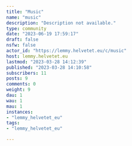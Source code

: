 ```yaml
---
title: "Music" 
name: "music"
description: "Description not available."
type: community
date: "2023-06-19 17:59:17"
draft: false
nsfw: false
actor_id: "https://lemmy.helvetet.eu/c/music"
host: lemmy.helvetet.eu
lastmod: "2023-03-28 14:12:39"
published: "2023-03-28 14:10:58"
subscribers: 11
posts: 9
comments: 0
weight: 9
dau: 1
wau: 1
mau: 1
instances:
- "lemmy_helvetet_eu"
tags: 
- "lemmy_helvetet_eu"

---
```

